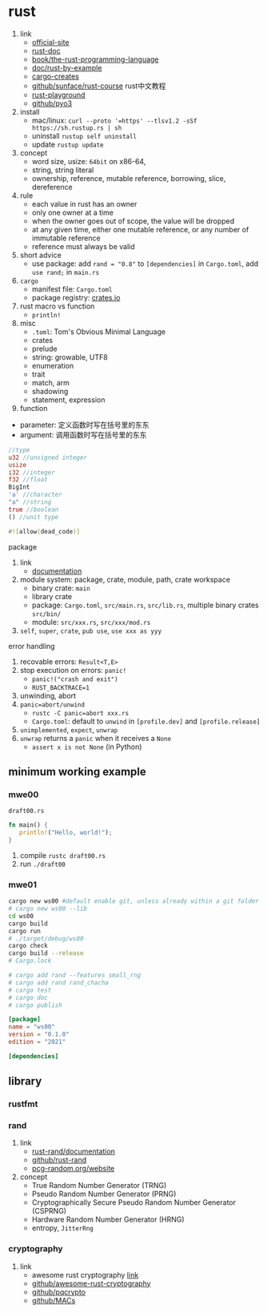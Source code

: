 # rust

1. link
   * [official-site](https://www.rust-lang.org/)
   * [rust-doc](https://doc.rust-lang.org/std/)
   * [book/the-rust-programming-language](https://doc.rust-lang.org/book/)
   * [doc/rust-by-example](https://doc.rust-lang.org/stable/rust-by-example/)
   * [cargo-creates](https://crates.io/)
   * [github/sunface/rust-course](https://github.com/sunface/rust-course) rust中文教程
   * [rust-playground](https://play.rust-lang.org/)
   * [github/pyo3](https://github.com/PyO3)
2. install
   * mac/linux: `curl --proto '=https' --tlsv1.2 -sSf https://sh.rustup.rs | sh`
   * uninstall `rustup self uninstall`
   * update `rustup update`
3. concept
   * word size, usize: `64bit` on x86-64,
   * string, string literal
   * ownership, reference, mutable reference, borrowing, slice, dereference
4. rule
   * each value in rust has an owner
   * only one owner at a time
   * when the owner goes out of scope, the value will be dropped
   * at any given time, either one mutable reference, or any number of immutable reference
   * reference must always be valid
5. short advice
   * use package: add `rand = "0.8"` to `[dependencies]` in `Cargo.toml`, add `use rand;` in `main.rs`
6. `cargo`
   * manifest file: `Cargo.toml`
   * package registry: [crates.io](https://crates.io/)
7. rust macro vs function
   * `println!`
8. misc
   * `.toml`: Tom's Obvious Minimal Language
   * crates
   * prelude
   * string: growable, UTF8
   * enumeration
   * trait
   * match, arm
   * shadowing
   * statement, expression
9.  function
   * parameter: 定义函数时写在括号里的东东
   * argument: 调用函数时写在括号里的东东

```rust
//type
u32 //unsigned integer
usize
i32 //integer
f32 //float
BigInt
'a' //character
"a" //string
true //boolean
() //unit type
```

```rust
#![allow(dead_code)]
```

package

1. link
   * [documentation](https://doc.rust-lang.org/book/ch07-00-managing-growing-projects-with-packages-crates-and-modules.html)
2. module system: package, crate, module, path, crate workspace
   * binary crate: `main`
   * library crate
   * package: `Cargo.toml`, `src/main.rs`, `src/lib.rs`, multiple binary crates `src/bin/`
   * module: `src/xxx.rs`, `src/xxx/mod.rs`
3. `self`, `super`, `crate`, `pub use`, `use xxx as yyy`

error handling

1. recovable errors: `Result<T,E>`
2. stop execution on errors: `panic!`
   * `panic!("crash and exit")`
   * `RUST_BACKTRACE=1`
3. unwinding, abort
4. `panic=abort/unwind`
   * `rustc -C panic=abort xxx.rs`
   * `Cargo.toml`: default to `unwind` in `[profile.dev]` and `[profile.release]`
5. `unimplemented`, `expect`, `unwrap`
6. `unwrap` returns a `panic` when it receives a `None`
   * `assert x is not None` (in Python)

## minimum working example

### mwe00

`draft00.rs`

```rust
fn main() {
   println!("Hello, world!");
}
```

1. compile `rustc draft00.rs`
2. run `./draft00`

### mwe01

```bash
cargo new ws00 #default enable git, unless already within a git folder
# cargo new ws00 --lib
cd ws00
cargo build
cargo run
# ./target/debug/ws00
cargo check
cargo build --release
# Cargo.lock

# cargo add rand --features small_rng
# cargo add rand rand_chacha
# cargo test
# cargo doc
# cargo publish
```

```toml
[package]
name = "ws00"
version = "0.1.0"
edition = "2021"

[dependencies]
```

## library

### rustfmt

### rand

1. link
   * [rust-rand/documentation](https://rust-random.github.io/book/intro.html)
   * [github/rust-rand](https://github.com/rust-random/rand)
   * [pcg-random.org/website](https://www.pcg-random.org/)
2. concept
   * True Random Number Generator (TRNG)
   * Pseudo Random Number Generator (PRNG)
   * Cryptographically Secure Pseudo Random Number Generator (CSPRNG)
   * Hardware Random Number Generator (HRNG)
   * entropy, `JitterRng`

### cryptography

1. link
   * awesome rust cryptography [link](https://cryptography.rs/#post-quantum-cryptography)
   * [github/awesome-rust-cryptography](https://github.com/rust-cc/awesome-cryptography-rust)
   * [github/pqcrypto](https://github.com/rustpq/pqcrypto)
   * [github/MACs](https://github.com/RustCrypto/MACs)
